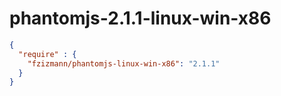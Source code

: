 # phantomjs-2.1.1-linux-win-x86

```json
{
  "require" : {
    "fzizmann/phantomjs-linux-win-x86": "2.1.1"
  }
}
```
